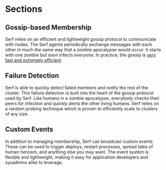 # Sections

## Gossip-based Membership

Serf relies on an efficient and lightweight gossip protocol
to communicate with nodes. The Serf agents periodically exchange
messages with each other in much the same way that a zombie
apocalypse would occur: it starts with one zombie but soon
infects everyone. In practice, the gossip is [very fast
and extremely efficient](#).

## Failure Detection

Serf is able to quickly detect failed members and notify the
rest of the cluster. This failure detection is built into
the heart of the gossip protocol used by Serf. Like humans
in a zombie apocalypse, everybody checks their peers for
infection and quickly alerts the other living humans. Serf
relies on a random probing technique which is proven to
efficiently scale to clusters of any size.

## Custom Events

In addition to managing membership, Serf can broadcast custom events.
These can be used to trigger deploys, restart processes, spread tales
of human heroism, and anything else you may want. The event system is
flexible and lightweight, making it easy for application developers and
sysadmins alike to leverage.
